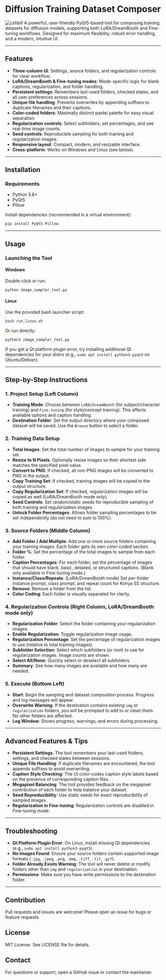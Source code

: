 # Diffusion Training Dataset Composer
![csfdsf](https://github.com/user-attachments/assets/405baa73-8001-4a46-9482-ab71e242ad17)
A powerful, user-friendly PyQt5-based tool for composing training datasets for diffusion models, supporting both LoRA/DreamBooth and Fine-tuning workflows. Designed for maximum flexibility, robust error handling, and a modern, intuitive UI.

---

## Features
- **Three-column UI**: Settings, source folders, and regularization controls for clear workflow.
- **LoRA/DreamBooth & Fine-tuning modes**: Mode-specific logic for blank captions, regularization, and folder handling.
- **Persistent settings**: Remembers last-used folders, checked states, and all user preferences across sessions.
- **Unique file handling**: Prevents overwrites by appending suffixes to duplicate filenames and their captions.
- **Color-coded folders**: Maximally distinct pastel palette for easy visual separation.
- **Regularization controls**: Select subfolders, set percentages, and see real-time image counts.
- **Seed controls**: Reproducible sampling for both training and regularization images.
- **Responsive layout**: Compact, modern, and resizable interface.
- **Cross-platform**: Works on Windows and Linux (see below).

---

## Installation

### Requirements
- Python 3.8+
- PyQt5
- Pillow

Install dependencies (recommended in a virtual environment):

```bash
pip install PyQt5 Pillow
```

---


## Usage

### Launching the Tool

#### Windows
Double-click or run:
```bash
python image_sampler_tool.py
```

#### Linux
Use the provided bash launcher script:
```bash
bash run_linux.sh
```
Or run directly:
```bash
python3 image_sampler_tool.py
```

If you get a Qt platform plugin error, try installing additional Qt dependencies for your distro (e.g., `sudo apt install python3-pyqt5` on Ubuntu/Debian).

---

## Step-by-Step Instructions

### 1. Project Setup (Left Column)
- **Training Mode**: Choose between `LoRA/DreamBooth` (for subject/character training) and `Fine-tuning` (for style/concept training). This affects available options and caption handling.
- **Destination Folder**: Set the output directory where your composed dataset will be saved. Use the `Browse` button to select a folder.

### 2. Training Data Setup
- **Total Images**: Set the total number of images to sample for your training set.
- **Resize to N Pixels**: Optionally resize images so their shortest side matches the specified pixel value.
- **Convert to PNG**: If checked, all non-PNG images will be converted to PNG in the output.
- **Copy Training Set**: If checked, training images will be copied to the output structure.
- **Copy Regularization Set**: If checked, regularization images will be copied as well (LoRA/DreamBooth mode only).
- **Seed Controls**: Set random/static seeds for reproducible sampling of both training and regularization images.
- **Unlock Folder Percentages**: Allows folder sampling percentages to be set independently (do not need to sum to 100%).

### 3. Source Folders (Middle Column)
- **Add Folder / Add Multiple**: Add one or more source folders containing your training images. Each folder gets its own color-coded section.
- **Folder %**: Set the percentage of the total images to sample from each folder.
- **Caption Percentages**: For each folder, set the percentage of images that should have blank, basic, detailed, or structured captions. (Blank only available in Fine-tuning mode.)
- **Instance/Class/Repeats**: (LoRA/DreamBooth mode) Set per-folder instance prompt, class prompt, and repeat count for Kohya SS structure.
- **Remove**: Remove a folder from the list.
- **Color Coding**: Each folder is visually separated for clarity.

### 4. Regularization Controls (Right Column, LoRA/DreamBooth mode only)
- **Regularization Folder**: Select the folder containing your regularization images.
- **Enable Regularization**: Toggle regularization image usage.
- **Regularization Percentage**: Set the percentage of regularization images to use (relative to total training images).
- **Subfolder Selection**: Select which subfolders (or root) to use for regularization images. Image counts are shown.
- **Select All/None**: Quickly select or deselect all subfolders.
- **Summary**: See how many images are available and how many are needed.

### 5. Execute (Bottom Left)
- **Start**: Begin the sampling and dataset composition process. Progress and log messages will appear.
- **Overwrite Warning**: If the destination contains existing `img` or `regularization` folders, you will be prompted to add to or clean them. No other folders are affected.
- **Log Window**: Shows progress, warnings, and errors during processing.

---

## Advanced Features & Tips
- **Persistent Settings**: The tool remembers your last-used folders, settings, and checked states between sessions.
- **Unique File Handling**: If duplicate filenames are encountered, the tool appends suffixes to avoid overwriting.
- **Caption Style Checking**: The UI color-codes caption style labels based on the presence of corresponding caption files.
- **Megapixel Balancing**: The tool provides feedback on the megapixel contribution of each folder to help balance your dataset.
- **Seed Reproducibility**: Use static seeds for exact reproducibility of sampled images.
- **Regularization in Fine-tuning**: Regularization controls are disabled in Fine-tuning mode.

---

## Troubleshooting
- **Qt Platform Plugin Error**: On Linux, install missing Qt dependencies (e.g., `sudo apt install python3-pyqt5`).
- **No Images Found**: Ensure your source folders contain supported image formats (`.jpg`, `.jpeg`, `.png`, `.bmp`, `.tiff`, `.tif`, `.gif`).
- **Folder Already Exists Warning**: The tool will never delete or modify folders other than `img` and `regularization` in your destination.
- **Permissions**: Make sure you have write permissions to the destination folder.

---

## Contribution
Pull requests and issues are welcome! Please open an issue for bugs or feature requests.

## License
MIT License. See LICENSE file for details.

## Contact
For questions or support, open a GitHub issue or contact the maintainer.
